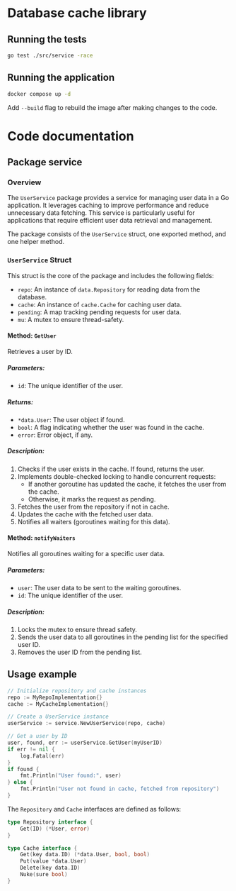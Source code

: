 # Database cache library 

## Running the tests

```bash
go test ./src/service -race 
```
## Running the application 
```bash
docker compose up -d
```
Add `--build` flag to rebuild the image after making changes to the code.

# Code documentation
## Package service

### Overview
The `UserService` package provides a service for managing user data in a Go application. It leverages caching to improve performance and reduce unnecessary data fetching. This service is particularly useful for applications that require efficient user data retrieval and management.

The package consists of the `UserService` struct, one exported method, and one helper method.

### `UserService` Struct
This struct is the core of the package and includes the following fields:

- `repo`: An instance of `data.Repository` for reading data from the database.
- `cache`: An instance of `cache.Cache` for caching user data.
- `pending`: A map tracking pending requests for user data.
- `mu`: A mutex to ensure thread-safety.

#### Method: `GetUser`
Retrieves a user by ID.

##### Parameters:
- `id`: The unique identifier of the user.

##### Returns:
- `*data.User`: The user object if found.
- `bool`: A flag indicating whether the user was found in the cache.
- `error`: Error object, if any.

##### Description:
1. Checks if the user exists in the cache. If found, returns the user.
2. Implements double-checked locking to handle concurrent requests:
    - If another goroutine has updated the cache, it fetches the user from the cache.
    - Otherwise, it marks the request as pending.
3. Fetches the user from the repository if not in cache.
4. Updates the cache with the fetched user data.
5. Notifies all waiters (goroutines waiting for this data).

#### Method: `notifyWaiters`
Notifies all goroutines waiting for a specific user data.

##### Parameters:
- `user`: The user data to be sent to the waiting goroutines.
- `id`: The unique identifier of the user.

##### Description:
1. Locks the mutex to ensure thread safety.
2. Sends the user data to all goroutines in the pending list for the specified user ID.
3. Removes the user ID from the pending list.

## Usage example
```go
// Initialize repository and cache instances 
repo := MyRepoImplementation{}
cache := MyCacheImplementation{}

// Create a UserService instance
userService := service.NewUserService(repo, cache)

// Get a user by ID
user, found, err := userService.GetUser(myUserID)
if err != nil {
    log.Fatal(err)
}
if found {
    fmt.Println("User found:", user)
} else {
    fmt.Println("User not found in cache, fetched from repository")
}
```
The `Repository` and `Cache` interfaces are defined as follows:
```go
type Repository interface {
	Get(ID) (*User, error)
}
```
```go
type Cache interface {
	Get(key data.ID) (*data.User, bool, bool)
	Put(value *data.User)
	Delete(key data.ID)
	Nuke(sure bool)
}

```